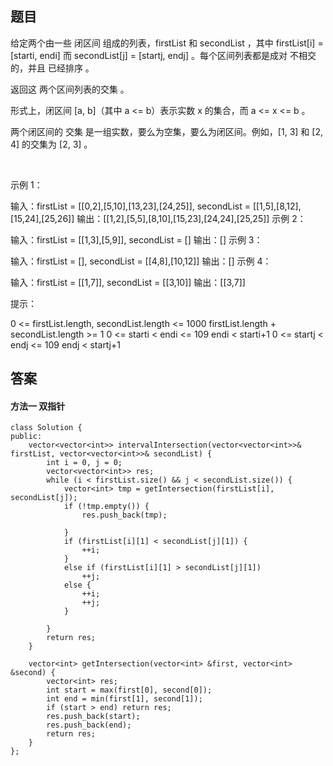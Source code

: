 ## 题目
给定两个由一些 闭区间 组成的列表，firstList 和 secondList ，其中 firstList[i] = [starti, endi] 而 secondList[j] = [startj, endj] 。每个区间列表都是成对 不相交 的，并且 已经排序 。

返回这 两个区间列表的交集 。

形式上，闭区间 [a, b]（其中 a <= b）表示实数 x 的集合，而 a <= x <= b 。

两个闭区间的 交集 是一组实数，要么为空集，要么为闭区间。例如，[1, 3] 和 [2, 4] 的交集为 [2, 3] 。

 

示例 1：


输入：firstList = [[0,2],[5,10],[13,23],[24,25]], secondList = [[1,5],[8,12],[15,24],[25,26]]
输出：[[1,2],[5,5],[8,10],[15,23],[24,24],[25,25]]
示例 2：

输入：firstList = [[1,3],[5,9]], secondList = []
输出：[]
示例 3：

输入：firstList = [], secondList = [[4,8],[10,12]]
输出：[]
示例 4：

输入：firstList = [[1,7]], secondList = [[3,10]]
输出：[[3,7]]
 

提示：

0 <= firstList.length, secondList.length <= 1000
firstList.length + secondList.length >= 1
0 <= starti < endi <= 109
endi < starti+1
0 <= startj < endj <= 109
endj < startj+1

## 答案
#### 方法一 双指针
```
class Solution {
public:
    vector<vector<int>> intervalIntersection(vector<vector<int>>& firstList, vector<vector<int>>& secondList) {
        int i = 0, j = 0;
        vector<vector<int>> res;
        while (i < firstList.size() && j < secondList.size()) {
            vector<int> tmp = getIntersection(firstList[i], secondList[j]);
            if (!tmp.empty()) {
                res.push_back(tmp);

            }
            if (firstList[i][1] < secondList[j][1]) {
                ++i;
            } 
            else if (firstList[i][1] > secondList[j][1])
                ++j;
            else {
                ++i;
                ++j;
            }
        
        }
        return res;
    }

    vector<int> getIntersection(vector<int> &first, vector<int> &second) {
        vector<int> res;
        int start = max(first[0], second[0]);
        int end = min(first[1], second[1]);
        if (start > end) return res;
        res.push_back(start);
        res.push_back(end);
        return res;
    }
};
```
